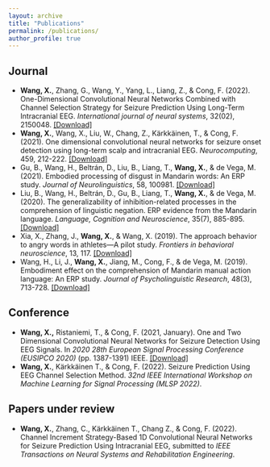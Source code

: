```yaml
---
layout: archive
title: "Publications"
permalink: /publications/
author_profile: true
---
```


Journal
------
- **Wang, X.**, Zhang, G., Wang, Y., Yang, L., Liang, Z., & Cong, F. (2022). One-Dimensional Convolutional Neural Networks Combined with Channel Selection Strategy for Seizure Prediction Using Long-Term Intracranial EEG. *International journal of neural systems*, 32(02), 2150048. [[Download]](https://www.worldscientific.com/doi/abs/10.1142/S0129065721500489)
- **Wang, X.**, Wang, X., Liu, W., Chang, Z., Kärkkäinen, T., & Cong, F. (2021). One dimensional convolutional neural networks for seizure onset detection using long-term scalp and intracranial EEG. *Neurocomputing*, 459, 212-222. [[Download]](https://www.sciencedirect.com/science/article/pii/S0925231221009723?via%3Dihub)
- Gu, B., Wang, H., Beltrán, D., Liu, B., Liang, T., **Wang, X.**, & de Vega, M. (2021). Embodied processing of disgust in Mandarin words: An ERP study. *Journal of Neurolinguistics*, 58, 100981. [[Download]](https://www.sciencedirect.com/science/article/pii/S091160442030141X?via%3Dihub)
- Liu, B., Wang, H., Beltrán, D., Gu, B., Liang, T., **Wang, X.**, & de Vega, M. (2020). The generalizability of inhibition-related processes in the comprehension of linguistic negation. ERP evidence from the Mandarin language. *Language, Cognition and Neuroscience*, 35(7), 885-895. [[Download]](https://www.tandfonline.com/doi/full/10.1080/23273798.2019.1662460)
- Xia, X., Zhang, J., **Wang, X.**, & Wang, X. (2019). The approach behavior to angry words in athletes—A pilot study. *Frontiers in behavioral neuroscience*, 13, 117.
  [[Download]](https://www.frontiersin.org/articles/10.3389/fnbeh.2019.00117/full)
- Wang, H., Li, J., **Wang, X.**, Jiang, M., Cong, F., & de Vega, M. (2019). Embodiment effect on the comprehension of Mandarin manual action language: An ERP study. *Journal of Psycholinguistic Research*, 48(3), 713-728. [[Download]](https://link.springer.com/article/10.1007/s10936-018-09627-6)
  
Conference
------
 - **Wang, X.,** Ristaniemi, T., & Cong, F. (2021, January). One and Two Dimensional Convolutional Neural Networks for Seizure Detection Using EEG Signals. In *2020 28th European Signal Processing Conference (EUSIPCO 2020)* (pp. 1387-1391) IEEE. [[Download]](https://ieeexplore.ieee.org/document/9287640)
 - **Wang, X.**, Kärkkäinen T., & Cong, F. (2022). Seizure Prediction Using EEG Channel Selection Method. *32nd IEEE International Workshop on Machine Learning for Signal Processing (MLSP 2022)*.

Papers under review
------
- **Wang, X.**, Zhang, C., Kärkkäinen T., Chang Z., & Cong, F. (2022). Channel Increment Strategy-Based 1D Convolutional Neural Networks for Seizure Prediction Using Intracranial EEG, submitted to *IEEE Transactions on Neural Systems and Rehabilitation Engineering*.

